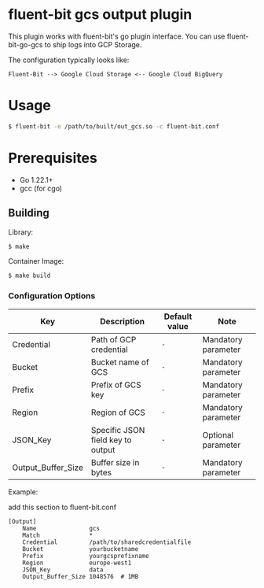 # fluent-bit gcs output plugin

This plugin works with fluent-bit's go plugin interface. You can use fluent-bit-go-gcs to ship logs into GCP Storage.

The configuration typically looks like:

```
Fluent-Bit --> Google Cloud Storage <-- Google Cloud BigQuery
```

# Usage

```bash
$ fluent-bit -e /path/to/built/out_gcs.so -c fluent-bit.conf
```

# Prerequisites

* Go 1.22.1+
* gcc (for cgo)

## Building

Library:
```bash
$ make
```

Container Image:
```bash
$ make build
```

### Configuration Options

| Key                | Description                                   | Default value | Note                    |
|--------------------|-----------------------------------------------|---------------|-------------------------|
| Credential         | Path of GCP credential                        | `-`           | Mandatory parameter     |
| Bucket             | Bucket name of GCS                            | `-`           | Mandatory parameter     |
| Prefix             | Prefix of GCS key                             | `-`           | Mandatory parameter     |
| Region             | Region of GCS                                 | `-`           | Mandatory parameter     |
| JSON_Key           | Specific JSON field key to output             | `-`           | Optional parameter      |
| Output_Buffer_Size | Buffer size in bytes                          | `-`           | Mandatory parameter     |

Example:

add this section to fluent-bit.conf

```properties
[Output]
    Name               gcs
    Match              *
    Credential         /path/to/sharedcredentialfile
    Bucket             yourbucketname
    Prefix             yourgcsprefixname
    Region             europe-west1
    JSON_Key           data
    Output_Buffer_Size 1048576  # 1MB
```
